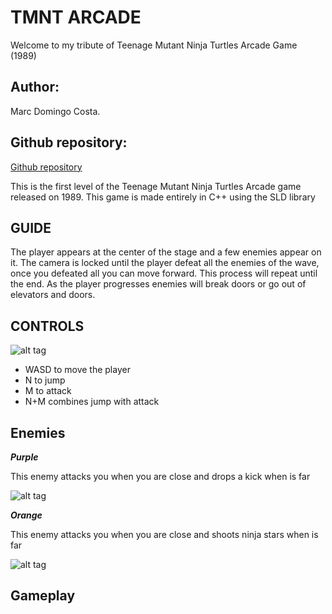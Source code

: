 # TMNT ARCADE
Welcome to my tribute of Teenage Mutant Ninja Turtles Arcade Game (1989)

## Author:
Marc Domingo Costa.
## Github repository:
[Github repository](https://github.com/codeck1/TMNT-ARCADE)


This is the first level of the Teenage Mutant Ninja Turtles Arcade game released on 1989. 
This game is made entirely in C++ using the SLD library 

## GUIDE
The player appears at the center of the stage and a few enemies appear on it. The camera is locked until the player defeat all the enemies of the wave, once you defeated all you can move forward. This process will repeat until the end.
As the player progresses enemies will break doors or go out of elevators and doors.

## CONTROLS
![alt tag](http://i.imgur.com/IklSanH.png)
-  WASD to move the player
-  N to jump
-  M to attack
-  N+M combines jump with attack

## Enemies
***Purple***

This enemy attacks you when you are close and drops a kick when is far

![alt tag](http://i.imgur.com/XwOJBO4.png)

***Orange***

This enemy attacks you when you are close and shoots ninja stars when is far

![alt tag](http://i.imgur.com/0H73DJb.png)

## Gameplay
